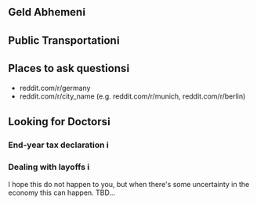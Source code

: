 ## Geld Abhemenℹ️

## Public Transportationℹ️

## Places to ask questionsℹ️

- reddit.com/r/germany
- reddit.com/r/city_name (e.g. reddit.com/r/munich, reddit.com/r/berlin)

## Looking for Doctorsℹ️

### End-year tax declaration ℹ️

### Dealing with layoffs ℹ️
I hope this do not happen to you, but when there's some uncertainty in the economy this can happen.
TBD...
